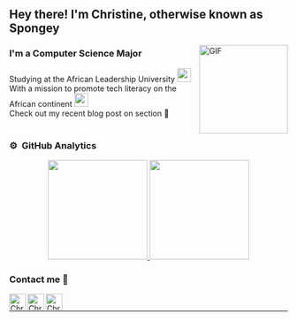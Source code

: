 ## Hey there! I'm Christine, otherwise known as Spongey

<img align="right" alt="GIF" height="160px" src="https://media.giphy.com/media/du3J3cXyzhj75IOgvA/giphy.gif" />

### I'm a Computer Science Major

Studying at the African Leadership University <img src="https://github.githubassets.com/images/mona-whisper.gif" width= "25px">
<br>
With a mission to promote tech literacy on the African continent <img src="https://i.pinimg.com/originals/d0/5f/0e/d05f0e25872ad7d945771033967351b2.gif" width= "25px">
<br>
Check out my recent blog post on section 📝
<br>
<br>

### ⚙️ &nbsp;GitHub Analytics

<p align="center">
<a href="https://github.com/ChristineWasike">
  <img height="180em" src="https://github-readme-stats-eight-theta.vercel.app/api?username=ChristineWasike&show_icons=true&theme=vue&include_all_commits=true&count_private=true"/>
  <img height="180em" src="https://github-readme-stats-eight-theta.vercel.app/api/top-langs/?username=ChristineWasike&layout=compact&langs_count=8&theme=vue"/>
</a>
</p>

### Contact me 📝
[<img align="left" alt="ChristineWasike | LinkedIn" height="30px" src="https://image.flaticon.com/icons/png/512/174/174857.png"/>][linkedin]
[<img align="left" alt="ChristineWasike | Instagram" height="30px" src="https://image.flaticon.com/icons/png/512/2111/2111463.png" />][instagram]
[<img align="left" alt="ChristineWasike | Spotify" height="30px" src="https://image.flaticon.com/icons/png/512/2111/2111624.png" />][Spotify]

<br />

---

<!-- <p align='center'>
  <img align="center" src="https://github-readme-stats.vercel.app/api?username=ChristineWasike&show_icons=true&title_color=fff&icon_color=79ff97&text_color=efefef&bg_color=24292e" alt="Christine Wasike's Github Stats">
</p> -->
[instagram]: https://www.instagram.com/wasike__/
[linkedin]: https://www.linkedin.com/in/christinewasike/
[twitter]: https://twitter.com/ChristiWasike
[spotify]: https://open.spotify.com/user/31opcw67k3gg2r4rdmvrcew7af7i
[section]: https://www.section.io/engineering-education/deploying-your-android-app-to-google-play-store/
[lion]:https://i.pinimg.com/originals/d0/5f/0e/d05f0e25872ad7d945771033967351b2.gif
